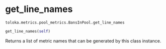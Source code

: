 # get_line_names
`toloka.metrics.pool_metrics.BansInPool.get_line_names`

```python
get_line_names(self)
```

Returns a list of metric names that can be generated by this class instance.

